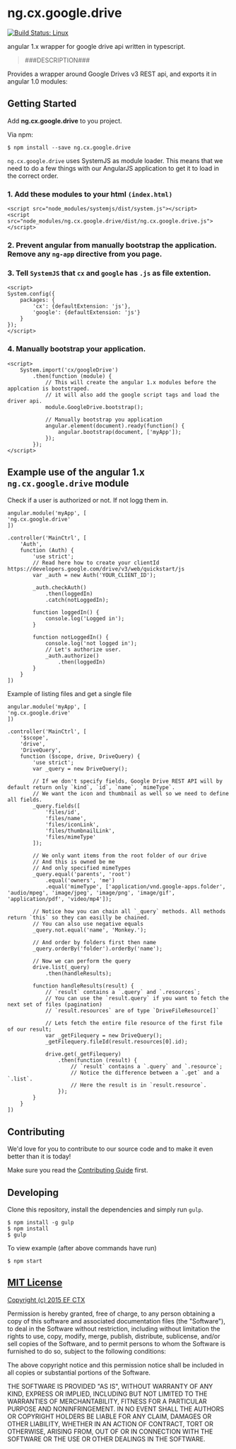 # ng.cx.google.drive
[![Build Status: Linux](http://img.shields.io/travis/ef-ctx/ngAutobahn/master.svg?style=flat-square)](https://travis-ci.org/ef-ctx/ngAutobahn)

angular 1.x wrapper for google drive api written in typescript.

> ###DESCRIPTION###

Provides a wrapper around Google Drives v3 REST api, and exports it in angular 1.0 modules:


## Getting Started

Add **ng.cx.google.drive** to you project.

Via npm:

```
$ npm install --save ng.cx.google.drive
```

`ng.cx.google.drive` uses SystemJS as module loader. This means that we need to do a few things with our AngularJS application to get it to load in the correct order.

### 1. Add these modules to your html `(index.html)`

```
<script src="node_modules/systemjs/dist/system.js"></script>
<script src="node_modules/ng.cx.google.drive/dist/ng.cx.google.drive.js"></script>
```

### 2. Prevent angular from manually bootstrap the application. Remove any `ng-app` directive from you page.

### 3. Tell `SystemJS` that `cx` and `google` has `.js` as file extention.

```
<script>
System.config({
	packages: {
		'cx': {defaultExtension: 'js'},
		'google': {defaultExtension: 'js'}
	}
});
</script>
```

### 4. Manually bootstrap your application.

```
<script>
	System.import('cx/googleDrive')
		.then(function (module) {
			// This will create the angular 1.x modules before the applcation is bootstraped.
			// it will also add the google script tags and load the driver api.
			module.GoogleDrive.bootstrap();

			// Manually bootstrap you application
			angular.element(document).ready(function() {
			    angular.bootstrap(document, ['myApp']);
			});
		});
</script>
```

## Example use of the angular 1.x `ng.cx.google.drive` module

Check if a user is authorized or not. If not logg them in.

```
angular.module('myApp', [
'ng.cx.google.drive'
])

.controller('MainCtrl', [
	'Auth',
	function (Auth) {
		'use strict';
		// Read here how to create your clientId https://developers.google.com/drive/v3/web/quickstart/js
		var _auth = new Auth('YOUR_CLIENT_ID');

		_auth.checkAuth()
			.then(loggedIn)
			.catch(notLoggedIn);

		function loggedIn() {
			console.log('Logged in');
		}

		function notLoggedIn() {
			console.log('not logged in');
			// Let's authorize user.
			_auth.authorize()
				.then(loggedIn)
		}
	}
])

```

Example of listing files and get a single file

```
angular.module('myApp', [
'ng.cx.google.drive'
])

.controller('MainCtrl', [
	'$scope',
	'drive',
	'DriveQuery',
	function ($scope, drive, DriveQuery) {
		'use strict';
		var _query = new DriveQuery();

		// If we don't specify fields, Google Drive REST API will by default return only `kind`, `id`, `name`, `mimeType`.
		// We want the icon and thumbnail as well so we need to define all fields.
		_query.fields([
			'files/id',
			'files/name',
			'files/iconLink',
			'files/thumbnailLink',
			'files/mimeType'
		]);

		// We only want items from the root folder of our drive
		// And this is owned be me
		// And only specified mimeTypes
		_query.equal('parents', 'root')
			.equal('owners', 'me')
			.equal('mimeType', ['application/vnd.google-apps.folder', 'audio/mpeg', 'image/jpeg', 'image/png', 'image/gif', 'application/pdf', 'video/mp4']);

		// Notice how you can chain all `_query` methods. All methods return `this` so they can easilly be chained.
		// You can also use negative equals
		_query.not.equal('name', 'Monkey.');

		// And order by folders first then name
		_query.orderBy('folder').orderBy('name');

		// Now we can perform the query
		drive.list(_query)
			.then(handleResults);

		function handleResults(result) {
			// `result` contains a `.query` and `.resources`;
			// You can use the `result.query` if you want to fetch the next set of files (pagination) 
			// `result.resources` are of type `DriveFileResource[]`

			// Lets fetch the entire file resource of the first file of our result;
			var _getFilequery = new DriveQuery();
			_getFilequery.fileId(result.resources[0].id);

			drive.get(_getFilequery)
				.then(function (result) {
					// `result` contains a `.query` and `.resource`;
					// Notice the difference between a `.get` and a `.list`.
					// Here the result is in `result.resource`.
				});
		}
	}
])

```


## Contributing

We'd love for you to contribute to our source code and to make it even better than it is today!

Make sure you read the [Contributing Guide](CONTRIBUTING.md) first.


## Developing

Clone this repository, install the dependencies and simply run `gulp`.

```
$ npm install -g gulp
$ npm install
$ gulp
```

To view example (after above commands have run)

```
$ npm start 
```

## [MIT License](LICENSE)

[Copyright (c) 2015 EF CTX](https://raw.githubusercontent.com/EFEducationFirstMobile/oss/master/LICENSE)

Permission is hereby granted, free of charge, to any person obtaining a copy of
this software and associated documentation files (the "Software"), to deal in
the Software without restriction, including without limitation the rights to
use, copy, modify, merge, publish, distribute, sublicense, and/or sell copies of
the Software, and to permit persons to whom the Software is furnished to do so,
subject to the following conditions:

The above copyright notice and this permission notice shall be included in all
copies or substantial portions of the Software.

THE SOFTWARE IS PROVIDED "AS IS", WITHOUT WARRANTY OF ANY KIND, EXPRESS OR
IMPLIED, INCLUDING BUT NOT LIMITED TO THE WARRANTIES OF MERCHANTABILITY, FITNESS
FOR A PARTICULAR PURPOSE AND NONINFRINGEMENT. IN NO EVENT SHALL THE AUTHORS OR
COPYRIGHT HOLDERS BE LIABLE FOR ANY CLAIM, DAMAGES OR OTHER LIABILITY, WHETHER
IN AN ACTION OF CONTRACT, TORT OR OTHERWISE, ARISING FROM, OUT OF OR IN
CONNECTION WITH THE SOFTWARE OR THE USE OR OTHER DEALINGS IN THE SOFTWARE.